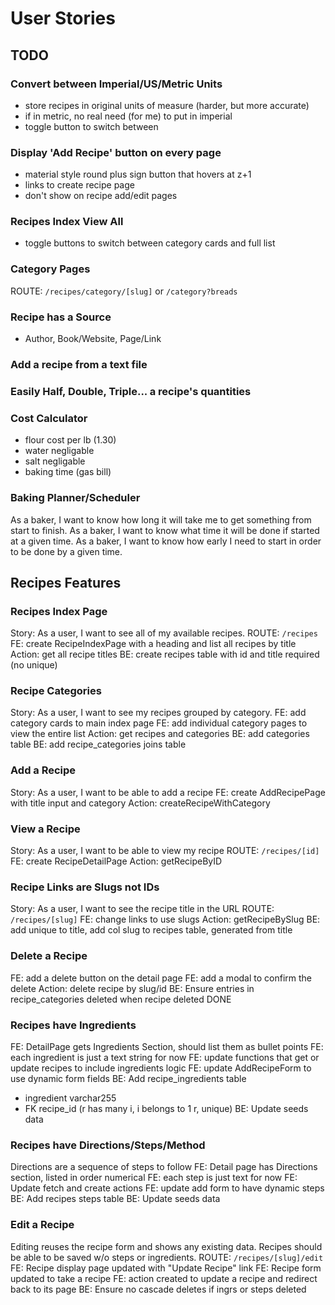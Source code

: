 # User Stories
## TODO
### Convert between Imperial/US/Metric Units
- store recipes in original units of measure (harder, but more accurate)
- if in metric, no real need (for me) to put in imperial
- toggle button to switch between
### Display 'Add Recipe' button on every page
- material style round plus sign button that hovers at z+1
- links to create recipe page
- don't show on recipe add/edit pages
### Recipes Index View All
- toggle buttons to switch between category cards and full list
### Category Pages
ROUTE: `/recipes/category/[slug]` or `/category?breads`

### Recipe has a Source
- Author, Book/Website, Page/Link
### Add a recipe from a text file
### Easily Half, Double, Triple... a recipe's quantities
### Cost Calculator
- flour cost per lb (1.30)
- water negligable
- salt negligable
- baking time (gas bill)
### Baking Planner/Scheduler
As a baker, I want to know how long it will take me to get something from start to finish.
As a baker, I want to know what time it will be done if started at a given time.
As a baker, I want to know how early I need to start in order to be done by a given time.

## Recipes Features
### Recipes Index Page
Story: As a user, I want to see all of my available recipes.
ROUTE: `/recipes`
FE: create RecipeIndexPage with a heading and list all recipes by title
Action: get all recipe titles
BE: create recipes table with id and title required (no unique)

### Recipe Categories
Story: As a user, I want to see my recipes grouped by category.
FE: add category cards to main index page
FE: add individual category pages to view the entire list
Action: get recipes and categories
BE: add categories table
BE: add recipe_categories joins table

### Add a Recipe
Story: As a user, I want to be able to add a recipe
FE: create AddRecipePage with title input and category
Action: createRecipeWithCategory

### View a Recipe
Story: As a user, I want to be able to view my recipe
ROUTE: `/recipes/[id]`
FE: create RecipeDetailPage
Action: getRecipeByID

### Recipe Links are Slugs not IDs
Story: As a user, I want to see the recipe title in the URL
ROUTE: `/recipes/[slug]`
FE: change links to use slugs
Action: getRecipeBySlug
BE: add unique to title, add col slug to recipes table, generated from title

### Delete a Recipe
FE: add a delete button on the detail page
FE: add a modal to confirm the delete
Action: delete recipe by slug/id
BE: Ensure entries in recipe_categories deleted when recipe deleted DONE

### Recipes have Ingredients
FE: DetailPage gets Ingredients Section, should list them as bullet points
FE: each ingredient is just a text string for now
FE: update functions that get or update recipes to include ingredients logic
FE: update AddRecipeForm to use dynamic form fields
BE: Add recipe_ingredients table
- ingredient varchar255
- FK recipe_id (r has many i, i belongs to 1 r, unique)
BE: Update seeds data

### Recipes have Directions/Steps/Method
Directions are a sequence of steps to follow
FE: Detail page has Directions section, listed in order numerical
FE: each step is just text for now
FE: Update fetch and create actions
FE: update add form to have dynamic steps
BE: Add recipes steps table
BE: Update seeds data

### Edit a Recipe
Editing reuses the recipe form and shows any existing data.
Recipes should be able to be saved w/o steps or ingredients.
ROUTE: `/recipes/[slug]/edit`
FE: Recipe display page updated with "Update Recipe" link 
FE: Recipe form updated to take a recipe
FE: action created to update a recipe and redirect back to its page
BE: Ensure no cascade deletes if ingrs or steps deleted